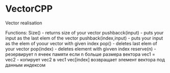 # VectorCPP
Vector realisation

Functions:
Size() - returns size of your vector
pushbacck(input) - puts your input as the last elem of the vector
pushback(index,input) - puts your input as the elem of yoour vector with given index
pop() - deletes last elem of your vector
pop(index) - deletes element with givven index
reserve(n) - резервирует n ячеек памяти если n больше размера вектора
vec1 = vec2 - копирует vec2 в vec1
vec[index] возвращает элемент вектора под данным индексом
